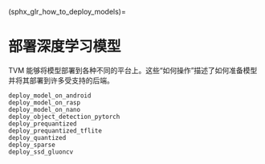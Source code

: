 (sphx_glr_how_to_deploy_models)=
# 部署深度学习模型

TVM 能够将模型部署到各种不同的平台上。这些“如何操作”描述了如何准备模型并将其部署到许多受支持的后端。

```{toctree}
deploy_model_on_android
deploy_model_on_rasp
deploy_model_on_nano
deploy_object_detection_pytorch
deploy_prequantized
deploy_prequantized_tflite
deploy_quantized
deploy_sparse
deploy_ssd_gluoncv
```
